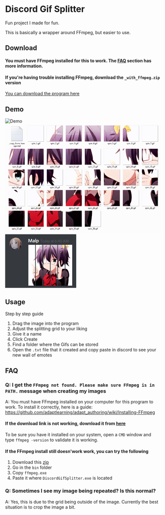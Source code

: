 # Discord Gif Splitter

Fun project I made for fun.

This is basically a wrapper around FFmpeg, but easier to use.

## Download

#### You must have FFmpeg installed for this to work. The [FAQ](#FAQ) section has more information.

#### If you're having trouble installing FFmpeg, download the `_with_ffmpeg.zip` version

[You can download the program here](https://github.com/Malpp/DiscordGifSplitter/releases)

## Demo

![Demo](DemoFiles/Demo.gif)
![Demo Results](DemoFiles/Demo_Results.png)
![Demo Discord](DemoFiles/Demo_Discord.gif)

## Usage

Step by step guide
1. Drag the image into the program
2. Adjust the splitting grid to your liking
3. Give it a name
4. Click Create
5. Find a folder where the Gifs can be stored
6. Open the `.txt` file that it created and copy paste in discord to see your new wall of emotes

## <a name="FAQ"></a>FAQ

### Q: I get the `FFmpeg not found. Please make sure FFmpeg is in PATH.` message when creating my images
A: You must have FFmpeg installed on your computer for this program to work. To install it correctly, here is a guide: https://github.com/adaptlearning/adapt_authoring/wiki/Installing-FFmpeg

#### If the download link is not working, download it from [here](https://ffmpeg.zeranoe.com/builds/win64/static/ffmpeg-20180502-e07b191-win64-static.zip)

To be sure you have it installed on your system, open a `CMD` window and type `ffmpeg -version` to validate it is working.

#### If the FFmpeg install still doesn'work work, you can try the following

1. Download this [zip](https://ffmpeg.zeranoe.com/builds/win64/static/ffmpeg-20180502-e07b191-win64-static.zip)
2. Go in the `bin` folder
3. Copy `ffmpeg.exe`
4. Paste it where `DiscordGifSplitter.exe` is located

### Q: Sometimes I see my image being repeated? Is this normal?
A: Yes, this is due to the grid being outside of the image. Currently the best situation is to crop the image a bit.